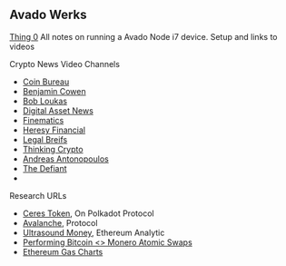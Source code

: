 ## Avado Werks
[Thing 0](https://ava.do/avado-i7)
All notes on running a Avado Node i7 device.  Setup and links to videos


Crypto News Video Channels
- [Coin Bureau](https://www.coinbureau.com/)
- [Benjamin Cowen]()
- [Bob Loukas]()
- [Digital Asset News]()
- [Finematics]()
- [Heresy Financial]()
- [Legal Breifs]()
- [Thinking Crypto]()
- [Andreas Antonopoulos]()
- [The Defiant]()
- 



Research URLs
- [Ceres Token](https://cerestoken.io/), On Polkadot Protocol
- [Avalanche](https://www.avax.network/), Protocol
- [Ultrasound Money](https://ultrasound.money/), Ethereum Analytic
- [Performing Bitcoin <> Monero Atomic Swaps](https://sethforprivacy.com/guides/bitcoin-monero-atomic-swaps/)
- [Ethereum Gas Charts](https://ethereumprice.org/gas/)

